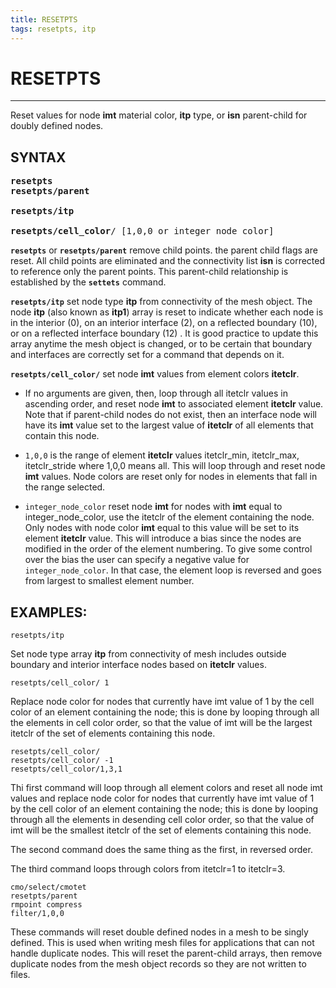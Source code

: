 ```yaml
---
title: RESETPTS
tags: resetpts, itp
---
```


# RESETPTS

-----------------------

Reset values for node **imt** material color, **itp** type, or **isn** parent-child for doubly defined nodes.

 
 

## SYNTAX

<pre>
<b>resetpts</b>
<b>resetpts/parent</b>

<b>resetpts/itp</b>

<b>resetpts/cell_color</b>/ [1,0,0 or integer_node_color] 
</pre>





**`resetpts`** or **`resetpts/parent`**   remove child points. the parent child flags are reset.  All child points are eliminated and the connectivity list **isn** is corrected to reference only the parent points.
This parent-child relationship is established by the **`settets`** command.


**`resetpts/itp`** set node type **itp** from connectivity of the mesh object.
  The node  **itp** (also known as **itp1**) array is reset to indicate whether
  each node is in the interior (0), on an interior interface (2), on a
  reflected boundary (10), or on a reflected interface boundary (12) .
 It is good practice to update this array anytime the mesh object is changed, or to be certain that boundary and interfaces are correctly set for a command that depends on it.


**`resetpts/cell_color/`** set node **imt** values from element colors **itetclr**. 

-   If no arguments are given, then, loop through all itetclr values in ascending order, and reset node **imt** to associated element **itetclr** value. Note that if parent-child nodes do not exist, then an interface node will have its **imt** value set to the largest value of **itetclr** of all elements that contain this node.

- `1,0,0` is the range of element **itetclr** values itetclr_min, itetclr_max, itetclr_stride where 1,0,0 means all. This will loop through and reset node **imt** values.  Node colors are reset only for nodes in elements that fall in the range selected.

- `integer_node_color` reset node **imt** for nodes with **imt** equal to integer_node_color, use the itetclr of the element containing the node.  Only nodes with node color **imt** equal to this value will be set to its element **itetclr** value. 
This will introduce a bias since the nodes are modified in the order of the element numbering. To give some
control over the bias the user can specify a negative value for `integer_node_color`. In that case, the element loop is reversed and goes from largest to smallest element number.


## EXAMPLES:

```
resetpts/itp  
```
Set node type array **itp** from connectivity of mesh includes outside boundary and interior interface nodes based on **itetclr** values.

```
resetpts/cell_color/ 1   
```

Replace node color for nodes that currently have imt value of 1 by the cell color of an element containing the node; this is done by looping through all the elements in cell color order, so that the value of imt will be the largest itetclr of the set of elements containing this node.

```
resetpts/cell_color/  
resetpts/cell_color/ -1  
resetpts/cell_color/1,3,1   
```

Thi first command will loop through all element colors and reset all node imt values and replace node color for nodes that currently have imt value of 1 by the cell color of an element containing the node; this is done by looping through all the elements in desending cell color order, so that the value of imt will be the smallest itetclr of the set of elements containing this node.

The second command does the same thing as the first, in reversed order.

The third command loops through colors from itetclr=1 to itetclr=3.

```
cmo/select/cmotet                                                               
resetpts/parent                                                                 
rmpoint compress                                                                
filter/1,0,0         
```
These commands will reset double defined nodes in a mesh to be singly defined. This is used when writing mesh files for applications that can not handle duplicate nodes. This will reset the parent-child arrays, then remove duplicate nodes from the mesh object records so they are not written to files.


